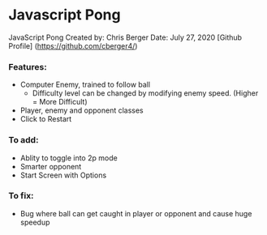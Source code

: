 # Javascript Pong

JavaScript Pong
Created by: Chris Berger
Date: July 27, 2020
[Github Profile] (https://github.com/cberger4/)

### Features:

* Computer Enemy, trained to follow ball
  * Difficulty level can be changed by modifying enemy speed. (Higher = More Difficult)
* Player, enemy and opponent classes
* Click to Restart

### To add:
* Ablity to toggle into 2p mode
* Smarter opponent
* Start Screen with Options

### To fix:
* Bug where ball can get caught in player or opponent and cause huge speedup
